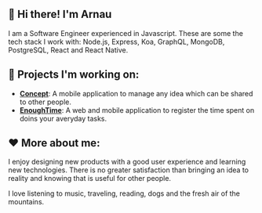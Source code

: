 
## 👋 Hi there! I'm Arnau

I am a Software Engineer experienced in Javascript. These are some the tech stack I work with: Node.js, Express, Koa, GraphQL, MongoDB, PostgreSQL, React and React Native.

## 🚀 Projects I'm working on:

- **[Concept](https://github.com/feliu89/concept)**: A mobile application to manage any idea which can be shared to other people.
- **[EnoughTime](https://github.com/feliu89/enoughtime)**: A web and mobile application to register the time spent on doins your averyday tasks.

## ❤ More about me:

I enjoy designing new products with a good user experience and learning new technologies. There is no greater satisfaction than bringing an idea to reality and knowing that is useful for other people.

I love listening to music, traveling, reading, dogs and the fresh air of the mountains. 

